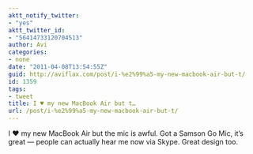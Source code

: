 ```yaml
---
aktt_notify_twitter:
- "yes"
aktt_twitter_id:
- "56414733120704513"
author: Avi
categories:
- none
date: "2011-04-08T13:54:55Z"
guid: http://aviflax.com/post/i-%e2%99%a5-my-new-macbook-air-but-t/
id: 1359
tags:
- tweet
title: I ♥ my new MacBook Air but t…
url: /post/i-%e2%99%a5-my-new-macbook-air-but-t/
---
```

I ♥ my new MacBook Air but the mic is awful. Got a Samson Go Mic, it’s great — people can actually hear me now via Skype. Great design too.